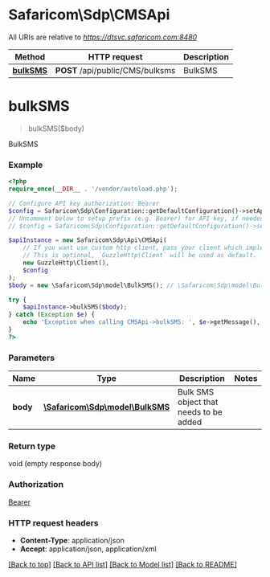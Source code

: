 # Safaricom\Sdp\CMSApi

All URIs are relative to *https://dtsvc.safaricom.com:8480*

Method | HTTP request | Description
------------- | ------------- | -------------
[**bulkSMS**](CMSApi.md#bulkSMS) | **POST** /api/public/CMS/bulksms | BulkSMS


# **bulkSMS**
> bulkSMS($body)

BulkSMS



### Example
```php
<?php
require_once(__DIR__ . '/vendor/autoload.php');

// Configure API key authorization: Bearer
$config = Safaricom\Sdp\Configuration::getDefaultConfiguration()->setApiKey('X-Authorization', 'YOUR_API_KEY');
// Uncomment below to setup prefix (e.g. Bearer) for API key, if needed
// $config = Safaricom\Sdp\Configuration::getDefaultConfiguration()->setApiKeyPrefix('X-Authorization', 'Bearer');

$apiInstance = new Safaricom\Sdp\Api\CMSApi(
    // If you want use custom http client, pass your client which implements `GuzzleHttp\ClientInterface`.
    // This is optional, `GuzzleHttp\Client` will be used as default.
    new GuzzleHttp\Client(),
    $config
);
$body = new \Safaricom\Sdp\model\BulkSMS(); // \Safaricom\Sdp\model\BulkSMS | Bulk SMS object that needs to be added

try {
    $apiInstance->bulkSMS($body);
} catch (Exception $e) {
    echo 'Exception when calling CMSApi->bulkSMS: ', $e->getMessage(), PHP_EOL;
}
?>
```

### Parameters

Name | Type | Description  | Notes
------------- | ------------- | ------------- | -------------
 **body** | [**\Safaricom\Sdp\model\BulkSMS**](../Model/BulkSMS.md)| Bulk SMS object that needs to be added |

### Return type

void (empty response body)

### Authorization

[Bearer](../../README.md#Bearer)

### HTTP request headers

 - **Content-Type**: application/json
 - **Accept**: application/json, application/xml

[[Back to top]](#) [[Back to API list]](../../README.md#documentation-for-api-endpoints) [[Back to Model list]](../../README.md#documentation-for-models) [[Back to README]](../../README.md)

